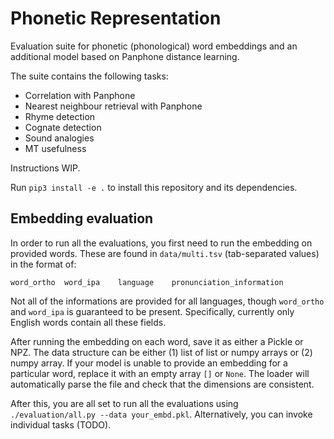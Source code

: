 # Phonetic Representation

Evaluation suite for phonetic (phonological) word embeddings and an additional model based on Panphone distance learning.

The suite contains the following tasks:
- Correlation with Panphone
- Nearest neighbour retrieval with Panphone
- Rhyme detection
- Cognate detection
- Sound analogies
- MT usefulness

Instructions WIP.

Run `pip3 install -e .` to install this repository and its dependencies.

## Embedding evaluation

In order to run all the evaluations, you first need to run the embedding on provided words.
These are found in `data/multi.tsv` (tab-separated values) in the format of:
```
word_ortho	word_ipa	language	pronunciation_information
```
Not all of the informations are provided for all languages, though `word_ortho` and `word_ipa` is guaranteed to be present.
Specifically, currently only English words contain all these fields.

After running the embedding on each word, save it as either a Pickle or NPZ. 
The data structure can be either (1) list of list or numpy arrays or (2) numpy array.
If your model is unable to provide an embedding for a particular word, replace it with an empty array `[]` or `None`.
The loader will automatically parse the file and check that the dimensions are consistent.

After this, you are all set to run all the evaluations using `./evaluation/all.py --data your_embd.pkl`.
Alternatively, you can invoke individual tasks (TODO).


<!-- 
Learning a continuous representation for a sequence of discrete vectors of articulatory features.

## Installation
Code was tested with python 3.9
```bash
pip install -r requirements.txt
```

## Training
This is an example configuration to train model
```bash
wandb login <your_credentials> OR wandb disabled
DIM=128
python train.py \
--lang_codes am bn uz pl es sw \
--vocab_file data/vocab_multi.txt \
--batch_size 512 \
--encoder_hidden_dim $DIM \
--decoder_hidden_dim $DIM \
--decoder_input_dim $DIM \
--lr 0.0001  \
--kl_mult 10 \
--wandb_name example_run
```

## Inference
Once a model is trained, run the following code to save the predicted continuous representation into an `npy` file.
```bash
python inference.py \
--input_path  ./data/inference_example.txt \
--output_path ./predictions/test_inference.npy \
--model_path  ./checkpoints/<your_model>.pt
``` -->